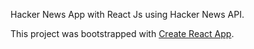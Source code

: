 Hacker News App with React Js using Hacker News API.

This project was bootstrapped with [Create React App](https://github.com/facebookincubator/create-react-app).
